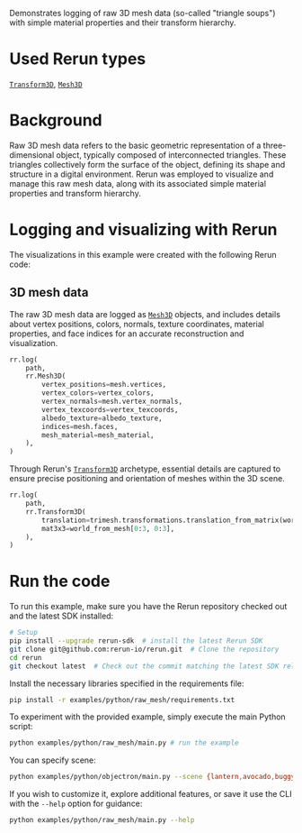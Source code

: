 <!--[metadata]
title = "Raw mesh"
tags = ["mesh"]
description = "Demonstrates logging of raw 3D mesh data with simple material properties."
thumbnail = "https://static.rerun.io/raw-mesh/7731418dda47e15dbfc0f9a2c32673909071cb40/480w.png"
thumbnail_dimensions = [480, 480]
channel = "release"
-->

<picture data-inline-viewer="examples/raw_mesh">
  <img src="https://static.rerun.io/raw_mesh/d5d008b9f1b53753a86efe2580443a9265070b77/full.png" alt="">
  <source media="(max-width: 480px)" srcset="https://static.rerun.io/raw_mesh/d5d008b9f1b53753a86efe2580443a9265070b77/480w.png">
  <source media="(max-width: 768px)" srcset="https://static.rerun.io/raw_mesh/d5d008b9f1b53753a86efe2580443a9265070b77/768w.png">
  <source media="(max-width: 1024px)" srcset="https://static.rerun.io/raw_mesh/d5d008b9f1b53753a86efe2580443a9265070b77/1024w.png">
  <source media="(max-width: 1200px)" srcset="https://static.rerun.io/raw_mesh/d5d008b9f1b53753a86efe2580443a9265070b77/1200w.png">
</picture>

Demonstrates logging of raw 3D mesh data (so-called "triangle soups") with simple material properties and their transform hierarchy.

# Used Rerun types
[`Transform3D`](https://www.rerun.io/docs/reference/types/archetypes/transform3d), [`Mesh3D`](https://www.rerun.io/docs/reference/types/archetypes/mesh3d)

# Background
Raw 3D mesh data refers to the basic geometric representation of a three-dimensional object, typically composed of interconnected triangles.
These triangles collectively form the surface of the object, defining its shape and structure in a digital environment.
Rerun was employed to visualize and manage this raw mesh data, along with its associated simple material properties and transform hierarchy.


# Logging and visualizing with Rerun

The visualizations in this example were created with the following Rerun code:

## 3D mesh data
The raw 3D mesh data are logged as [`Mesh3D`](https://www.rerun.io/docs/reference/types/archetypes/mesh3d) objects, and includes details about vertex positions, colors, normals, texture coordinates, material properties, and face indices for an accurate reconstruction and visualization.

```python
rr.log(
    path,
    rr.Mesh3D(
        vertex_positions=mesh.vertices,
        vertex_colors=vertex_colors,
        vertex_normals=mesh.vertex_normals,
        vertex_texcoords=vertex_texcoords,
        albedo_texture=albedo_texture,
        indices=mesh.faces,
        mesh_material=mesh_material,
    ),
)
```
Through Rerun's [`Transform3D`](https://www.rerun.io/docs/reference/types/archetypes/transform3d) archetype, essential details are captured to ensure precise positioning and orientation of meshes within the 3D scene.
```python
rr.log(
    path,
    rr.Transform3D(
        translation=trimesh.transformations.translation_from_matrix(world_from_mesh),
        mat3x3=world_from_mesh[0:3, 0:3],
    ),
)
```


# Run the code
To run this example, make sure you have the Rerun repository checked out and the latest SDK installed:
```bash
# Setup
pip install --upgrade rerun-sdk  # install the latest Rerun SDK
git clone git@github.com:rerun-io/rerun.git  # Clone the repository
cd rerun
git checkout latest  # Check out the commit matching the latest SDK release
```
Install the necessary libraries specified in the requirements file:
```bash
pip install -r examples/python/raw_mesh/requirements.txt
```
To experiment with the provided example, simply execute the main Python script:
```bash
python examples/python/raw_mesh/main.py # run the example
```
You can specify scene:
```bash
python examples/python/objectron/main.py --scene {lantern,avocado,buggy,brain_stem}
```
If you wish to customize it, explore additional features, or save it use the CLI with the `--help` option for guidance:
```bash
python examples/python/raw_mesh/main.py --help
```
